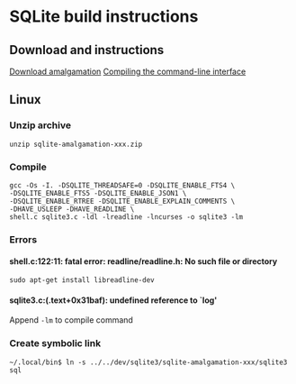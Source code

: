 # SQLite build instructions
## Download and instructions
[Download amalgamation](https://www.sqlite.org/download.html)
[Compiling the command-line interface](https://www.sqlite.org/howtocompile.html)
## Linux
### Unzip archive
    unzip sqlite-amalgamation-xxx.zip
### Compile
    gcc -Os -I. -DSQLITE_THREADSAFE=0 -DSQLITE_ENABLE_FTS4 \
    -DSQLITE_ENABLE_FTS5 -DSQLITE_ENABLE_JSON1 \
    -DSQLITE_ENABLE_RTREE -DSQLITE_ENABLE_EXPLAIN_COMMENTS \
    -DHAVE_USLEEP -DHAVE_READLINE \
    shell.c sqlite3.c -ldl -lreadline -lncurses -o sqlite3 -lm
### Errors
#### shell.c:122:11: fatal error: readline/readline.h: No such file or directory
    sudo apt-get install libreadline-dev
#### sqlite3.c:(.text+0x31baf): undefined reference to `log'
Append `-lm` to compile command
### Create symbolic link
    ~/.local/bin$ ln -s ../../dev/sqlite3/sqlite-amalgamation-xxx/sqlite3 sql
